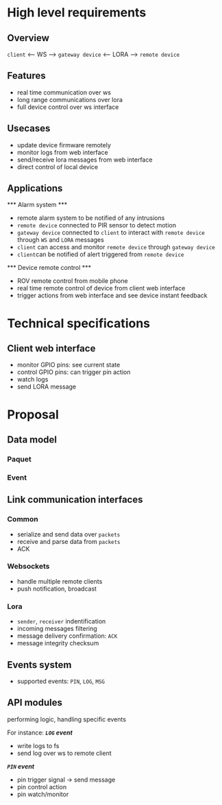 # High level requirements
## Overview
`client` <-- WS --> `gateway device` <-- LORA --> `remote device` 

## Features
- real time communication over ws
- long range communications over lora
- full device control over ws interface 

## Usecases
- update device firmware remotely
- monitor logs from web interface
- send/receive lora messages from web interface 
- direct control of local device

## Applications
*** Alarm system ***
- remote alarm system to be notified of any intrusions
- `remote device` connected to PIR sensor to detect motion
- `gateway device` connected to `client` to interact with `remote device` through `WS` and `LORA` messages
- `client` can access and monitor `remote device` through `gateway device`
- `client`can be notified of alert triggered from `remote device`

*** Device remote control ***
- ROV remote control from mobile phone
- real time remote control of device from client web interface
- trigger actions from web interface and see device instant feedback

# Technical specifications

## Client web interface
- monitor GPIO pins: see current state
- control GPIO pins: can trigger pin action
- watch logs
- send LORA message


# Proposal
## Data model
### Paquet
### Event

## Link communication interfaces
### Common
- serialize and send data over `packets`
- receive and parse data from `packets`
- ACK

### Websockets
- handle multiple remote clients
- push notification, broadcast

### Lora
- `sender`, `receiver` indentification
- incoming messages filtering
- message delivery confirmation: `ACK`
- message integrity checksum

## Events system
- supported events: `PIN`, `LOG`, `MSG`

## API modules
performing logic, handling specific events

For instance:
***`LOG` event*** 
- write logs to fs
- send log over ws to remote client 

***`PIN` event***
- pin trigger signal -> send message 
- pin control action 
- pin watch/monitor


